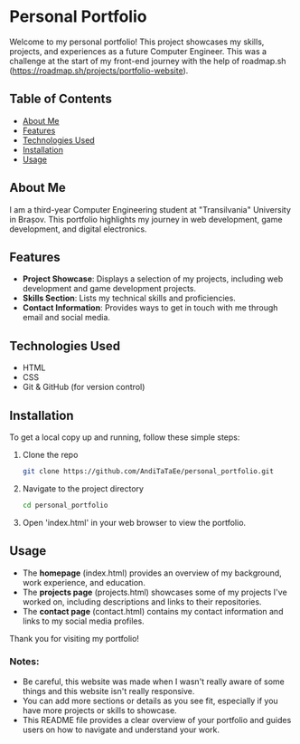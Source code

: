 # Personal Portfolio

Welcome to my personal portfolio! This project showcases my skills, projects, and experiences as a future Computer Engineer. This was a challenge at the start of my front-end journey with the help of roadmap.sh (https://roadmap.sh/projects/portfolio-website).

## Table of Contents

- [About Me](#about-me)
- [Features](#features)
- [Technologies Used](#technologies-used)
- [Installation](#installation)
- [Usage](#usage)

## About Me

I am a third-year Computer Engineering student at "Transilvania" University in Brașov. This portfolio highlights my journey in web development, game development, and digital electronics.

## Features

- **Project Showcase**: Displays a selection of my projects, including web development and game development projects.
- **Skills Section**: Lists my technical skills and proficiencies.
- **Contact Information**: Provides ways to get in touch with me through email and social media.

## Technologies Used

- HTML
- CSS
- Git & GitHub (for version control)

## Installation

To get a local copy up and running, follow these simple steps:

1. Clone the repo
   ```bash
   git clone https://github.com/AndiTaTaEe/personal_portfolio.git
2. Navigate to the project directory
   ```bash
   cd personal_portfolio
3. Open 'index.html' in your web browser to view the portfolio.

## Usage
- The **homepage** (index.html) provides an overview of my background, work experience, and education.
- The **projects page** (projects.html) showcases some of my projects I've worked on, including descriptions and links to their repositories.
- The **contact page** (contact.html) contains my contact information and links to my social media profiles.

Thank you for visiting my portfolio!

### Notes:
- Be careful, this website was made when I wasn't really aware of some things and this website isn't really responsive.
- You can add more sections or details as you see fit, especially if you have more projects or skills to showcase.
- This README file provides a clear overview of your portfolio and guides users on how to navigate and understand your work.
